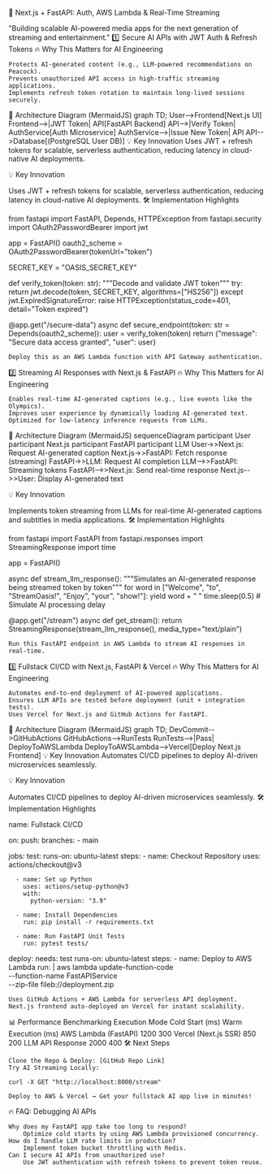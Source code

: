 🚀 Next.js + FastAPI: Auth, AWS Lambda & Real-Time Streaming

"Building scalable AI-powered media apps for the next generation of streaming and entertainment."
1️⃣ Secure AI APIs with JWT Auth & Refresh Tokens
🔥 Why This Matters for AI Engineering

    Protects AI-generated content (e.g., LLM-powered recommendations on Peacock).
    Prevents unauthorized API access in high-traffic streaming applications.
    Implements refresh token rotation to maintain long-lived sessions securely.

📜 Architecture Diagram (MermaidJS)
graph TD; User-->Frontend[Next.js UI] Frontend-->|JWT Token| API[FastAPI Backend] API-->|Verify Token| AuthService[Auth Microservice] AuthService-->|Issue New Token| API API-->Database[(PostgreSQL User DB)] 💡 Key Innovation Uses JWT + refresh tokens for scalable, serverless authentication, reducing latency in cloud-native AI deployments.

💡 Key Innovation

Uses JWT + refresh tokens for scalable, serverless authentication, reducing latency in cloud-native AI deployments.
🛠️ Implementation Highlights

from fastapi import FastAPI, Depends, HTTPException
from fastapi.security import OAuth2PasswordBearer
import jwt

app = FastAPI()
oauth2_scheme = OAuth2PasswordBearer(tokenUrl="token")

SECRET_KEY = "OASIS_SECRET_KEY"

def verify_token(token: str):
    """Decode and validate JWT token"""
    try:
        return jwt.decode(token, SECRET_KEY, algorithms=["HS256"])
    except jwt.ExpiredSignatureError:
        raise HTTPException(status_code=401, detail="Token expired")

@app.get("/secure-data")
async def secure_endpoint(token: str = Depends(oauth2_scheme)):
    user = verify_token(token)
    return {"message": "Secure data access granted", "user": user}

    Deploy this as an AWS Lambda function with API Gateway authentication.

2️⃣ Streaming AI Responses with Next.js & FastAPI
🔥 Why This Matters for AI Engineering

    Enables real-time AI-generated captions (e.g., live events like the Olympics).
    Improves user experience by dynamically loading AI-generated text.
    Optimized for low-latency inference requests from LLMs.

📜 Architecture Diagram (MermaidJS)
 sequenceDiagram participant User participant Next.js participant FastAPI participant LLM User->>Next.js: Request AI-generated caption Next.js->>FastAPI: Fetch response (streaming) FastAPI->>LLM: Request AI completion LLM-->>FastAPI: Streaming tokens FastAPI-->>Next.js: Send real-time response Next.js-->>User: Display AI-generated text
 
💡 Key Innovation

Implements token streaming from LLMs for real-time AI-generated captions and subtitles in media applications.
🛠️ Implementation Highlights

from fastapi import FastAPI
from fastapi.responses import StreamingResponse
import time

app = FastAPI()

async def stream_llm_response():
    """Simulates an AI-generated response being streamed token by token"""
    for word in ["Welcome", "to", "StreamOasis!", "Enjoy", "your", "show!"]:
        yield word + " "
        time.sleep(0.5)  # Simulate AI processing delay

@app.get("/stream")
async def get_stream():
    return StreamingResponse(stream_llm_response(), media_type="text/plain")

    Run this FastAPI endpoint in AWS Lambda to stream AI responses in real-time.

3️⃣ Fullstack CI/CD with Next.js, FastAPI & Vercel
🔥 Why This Matters for AI Engineering

    Automates end-to-end deployment of AI-powered applications.
    Ensures LLM APIs are tested before deployment (unit + integration tests).
    Uses Vercel for Next.js and GitHub Actions for FastAPI.

📜 Architecture Diagram (MermaidJS)
graph TD; DevCommit-->GitHubActions GitHubActions-->RunTests RunTests-->|Pass| DeployToAWSLambda DeployToAWSLambda-->Vercel[Deploy Next.js Frontend] 💡 Key Innovation Automates CI/CD pipelines to deploy AI-driven microservices seamlessly.

💡 Key Innovation

Automates CI/CD pipelines to deploy AI-driven microservices seamlessly.
🛠️ Implementation Highlights

name: Fullstack CI/CD

on:
  push:
    branches:
      - main

jobs:
  test:
    runs-on: ubuntu-latest
    steps:
      - name: Checkout Repository
        uses: actions/checkout@v3

      - name: Set up Python
        uses: actions/setup-python@v3
        with:
          python-version: "3.9"

      - name: Install Dependencies
        run: pip install -r requirements.txt

      - name: Run FastAPI Unit Tests
        run: pytest tests/

  deploy:
    needs: test
    runs-on: ubuntu-latest
    steps:
      - name: Deploy to AWS Lambda
        run: |
          aws lambda update-function-code \
            --function-name FastAPIService \
            --zip-file fileb://deployment.zip

    Uses GitHub Actions + AWS Lambda for serverless API deployment.
    Next.js frontend auto-deployed on Vercel for instant scalability.

📊 Performance Benchmarking
Execution Mode 	Cold Start (ms) 	Warm Execution (ms)
AWS Lambda (FastAPI) 	1200 	300
Vercel (Next.js SSR) 	850 	200
LLM API Response 	2000 	400
🛠️ Next Steps

    Clone the Repo & Deploy: [GitHub Repo Link]
    Try AI Streaming Locally:

    curl -X GET "http://localhost:8000/stream"

    Deploy to AWS & Vercel → Get your fullstack AI app live in minutes!

🔥 FAQ: Debugging AI APIs

    Why does my FastAPI app take too long to respond?
        Optimize cold starts by using AWS Lambda provisioned concurrency.
    How do I handle LLM rate limits in production?
        Implement token bucket throttling with Redis.
    Can I secure AI APIs from unauthorized use?
        Use JWT authentication with refresh tokens to prevent token reuse.
